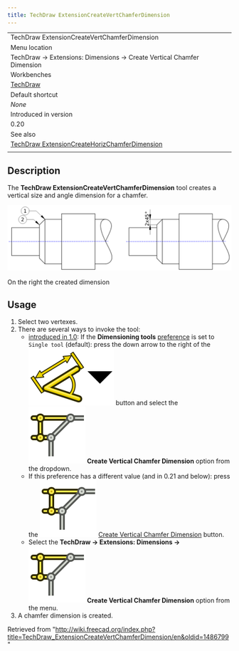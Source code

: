 ```yaml
---
title: TechDraw ExtensionCreateVertChamferDimension
---
```


|                                                                                                                                                 |
| ----------------------------------------------------------------------------------------------------------------------------------------------- |
| TechDraw ExtensionCreateVertChamferDimension                                                                                                    |
| Menu location                                                                                                                                   |
| TechDraw → Extensions: Dimensions → Create Vertical Chamfer Dimension                                                                           |
| Workbenches                                                                                                                                     |
| [TechDraw](/TechDraw_Workbench "TechDraw Workbench")                                                                                            |
| Default shortcut                                                                                                                                |
| _None_                                                                                                                                          |
| Introduced in version                                                                                                                           |
| 0.20                                                                                                                                            |
| See also                                                                                                                                        |
| [TechDraw ExtensionCreateHorizChamferDimension](/TechDraw_ExtensionCreateHorizChamferDimension "TechDraw ExtensionCreateHorizChamferDimension") |
|                                                                                                                                                 |

## Description

The **TechDraw ExtensionCreateVertChamferDimension** tool creates a vertical size and angle dimension for a chamfer.

![](/src/assets/images/TechDraw_ExtensionCreateVertChamferDimensionExample.png)

On the right the created dimension

## Usage

1. Select two vertexes.
2. There are several ways to invoke the tool:
   - [introduced in 1.0](/Release_notes_1.0 "Release notes 1.0"): If the **Dimensioning tools** [preference](/TechDraw_Preferences#Dimensions "TechDraw Preferences") is set to `Single tool` (default): press the down arrow to the right of the ![](/src/assets/images/TechDraw_Dimension.svg)![](/src/assets/images/Toolbar_flyout_arrow.svg) button and select the **![](/src/assets/images/TechDraw_ExtensionCreateVertChamferDimension.svg) Create Vertical Chamfer Dimension** option from the dropdown.
   - If this preference has a different value (and in 0.21 and below): press the ![](/src/assets/images/TechDraw_ExtensionCreateVertChamferDimension.svg) [Create Vertical Chamfer Dimension](/TechDraw_ExtensionCreateVertChamferDimension "TechDraw ExtensionCreateVertChamferDimension") button.
   - Select the **TechDraw → Extensions: Dimensions → ![](/src/assets/images/TechDraw_ExtensionCreateVertChamferDimension.svg) Create Vertical Chamfer Dimension** option from the menu.
3. A chamfer dimension is created.

Retrieved from "<http://wiki.freecad.org/index.php?title=TechDraw_ExtensionCreateVertChamferDimension/en&oldid=1486799>"
